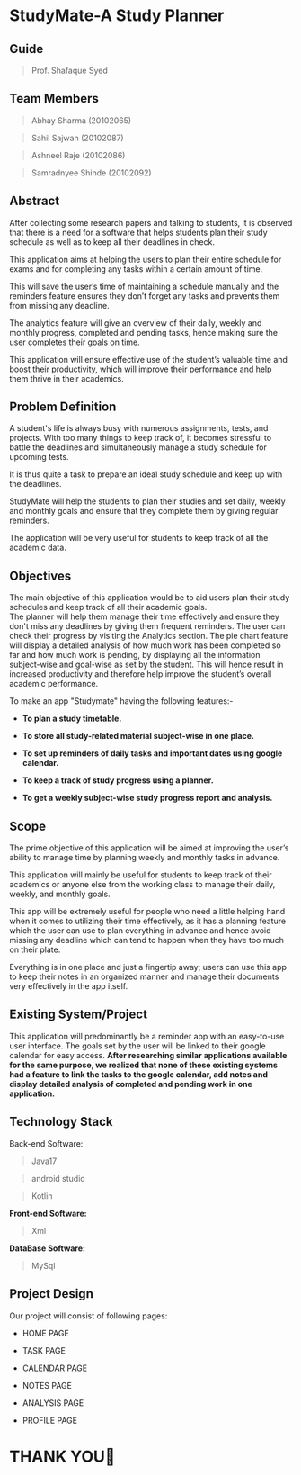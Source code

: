 # StudyMate-A Study Planner

## Guide
> Prof. Shafaque Syed


## Team Members
> Abhay Sharma (20102065) 

> Sahil Sajwan (20102087)

> Ashneel Raje (20102086)

> Samradnyee Shinde (20102092)
 
## Abstract

After collecting some research papers and talking to students,
it is observed that there is a need for a software that helps students 
plan their study schedule as well as to keep all their deadlines in check.

This application aims at helping the users to plan their entire schedule for exams 
and for completing any tasks within a certain amount of time. 

This will save the user’s time of maintaining a schedule manually and the reminders feature ensures they don’t forget any tasks and prevents them from missing any deadline.

The analytics feature will give an overview of their daily, weekly and monthly progress, completed and pending tasks, hence making sure the user completes their goals  on time.

This application will ensure effective use of the student’s valuable time and boost their productivity, which will improve their performance and help them thrive in their academics.

## Problem Definition

A student's life is always busy with numerous assignments,
tests, and projects. With too many things to keep track of, it becomes stressful to battle the deadlines and simultaneously manage a study schedule for upcoming tests.
  
It is thus quite a task to prepare an ideal study schedule and keep up with the deadlines. 

StudyMate will help the students to plan their studies and set daily,
weekly and monthly goals and ensure that they complete them by giving regular reminders.

The application will be very useful for students to keep track of all the academic data.

## Objectives

The main objective of this application would be to aid users plan their study schedules and keep track of all their academic goals.  
The planner will help them manage their time effectively and ensure they don't miss any deadlines by giving them frequent reminders.
The user can check their progress by visiting the Analytics section. The pie chart feature will display a detailed analysis of how much work has been completed so far and how much work is pending, by displaying all the information subject-wise and goal-wise as set by the student.
This will hence result in increased productivity and therefore help improve the student’s overall academic performance.

To make an app "Studymate" having the following features:-

- **To plan a study timetable.**

- **To store all study-related material subject-wise in one place.**

- **To set up reminders of daily tasks and important dates using google calendar.**

- **To keep a track of study progress using a planner.**

- **To get a weekly subject-wise study progress report and analysis.**

## Scope

The prime objective of this application will be aimed at improving the user’s ability to manage time by planning weekly and monthly tasks in advance. 

This application will mainly be useful for students to keep track of their academics or anyone else from the working class to manage their daily, weekly, and monthly goals. 

This app will be extremely useful for people who need a little helping hand when it comes to utilizing their time effectively, as it has a planning feature which the user can use to plan everything in advance and hence avoid missing any deadline which can tend to happen when they have too much on their plate.

Everything is in one place and just a fingertip away; users can use this app to keep their notes in an organized manner and manage their documents very effectively in the app itself.

## Existing System/Project

This application will predominantly be a reminder app with an easy-to-use user interface.
The goals set by the user will be linked to their google calendar for easy access. 
**After researching similar applications available for the same purpose, we realized that none of these existing systems had a feature to link the tasks to the google calendar, add notes and display detailed analysis of completed and pending work in one application.**

## Technology Stack

Back-end Software:

>   Java17

>   android studio

>   Kotlin

**Front-end Software:**

> Xml

**DataBase Software:**

> MySql

 ## Project Design
 
 Our project will consist of following pages:
 
- HOME PAGE

- TASK PAGE

- CALENDAR PAGE 

- NOTES PAGE

- ANALYSIS PAGE 

- PROFILE PAGE 


# THANK YOU:pray:









